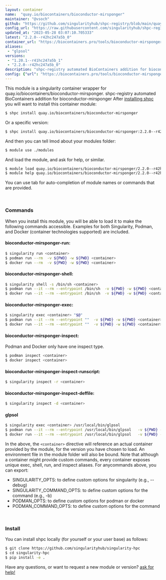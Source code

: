 ```yaml
---
layout: container
name:  "quay.io/biocontainers/bioconductor-mirsponger"
maintainer: "@vsoch"
github: "https://github.com/singularityhub/shpc-registry/blob/main/quay.io/biocontainers/bioconductor-mirsponger/container.yaml"
config_url: "https://raw.githubusercontent.com/singularityhub/shpc-registry/main/quay.io/biocontainers/bioconductor-mirsponger/container.yaml"
updated_at: "2023-05-28 03:07:10.705333"
latest: "2.2.0--r42hc247a5b_0"
container_url: "https://biocontainers.pro/tools/bioconductor-mirsponger"
aliases:
 - "glpsol"
versions:
 - "1.20.1--r41hc247a5b_1"
 - "2.2.0--r42hc247a5b_0"
description: "shpc-registry automated BioContainers addition for bioconductor-mirsponger"
config: {"url": "https://biocontainers.pro/tools/bioconductor-mirsponger", "maintainer": "@vsoch", "description": "shpc-registry automated BioContainers addition for bioconductor-mirsponger", "latest": {"2.2.0--r42hc247a5b_0": "sha256:63c5c4ddf17990837b1e689b9b62ea01a98a7788044b6469e0f482c21baf1f81"}, "tags": {"1.20.1--r41hc247a5b_1": "sha256:f8708faad531ebb77657c78a7aa02bc4b8ea9a9449370e633a9367b07972ce57", "2.2.0--r42hc247a5b_0": "sha256:63c5c4ddf17990837b1e689b9b62ea01a98a7788044b6469e0f482c21baf1f81"}, "docker": "quay.io/biocontainers/bioconductor-mirsponger", "aliases": {"glpsol": "/usr/local/bin/glpsol"}}
---
```


This module is a singularity container wrapper for quay.io/biocontainers/bioconductor-mirsponger.
shpc-registry automated BioContainers addition for bioconductor-mirsponger
After [installing shpc](#install) you will want to install this container module:


```bash
$ shpc install quay.io/biocontainers/bioconductor-mirsponger
```

Or a specific version:

```bash
$ shpc install quay.io/biocontainers/bioconductor-mirsponger:2.2.0--r42hc247a5b_0
```

And then you can tell lmod about your modules folder:

```bash
$ module use ./modules
```

And load the module, and ask for help, or similar.

```bash
$ module load quay.io/biocontainers/bioconductor-mirsponger/2.2.0--r42hc247a5b_0
$ module help quay.io/biocontainers/bioconductor-mirsponger/2.2.0--r42hc247a5b_0
```

You can use tab for auto-completion of module names or commands that are provided.

<br>

### Commands

When you install this module, you will be able to load it to make the following commands accessible.
Examples for both Singularity, Podman, and Docker (container technologies supported) are included.

#### bioconductor-mirsponger-run:

```bash
$ singularity run <container>
$ podman run --rm  -v ${PWD} -w ${PWD} <container>
$ docker run --rm  -v ${PWD} -w ${PWD} <container>
```

#### bioconductor-mirsponger-shell:

```bash
$ singularity shell -s /bin/sh <container>
$ podman run --it --rm --entrypoint /bin/sh  -v ${PWD} -w ${PWD} <container>
$ docker run --it --rm --entrypoint /bin/sh  -v ${PWD} -w ${PWD} <container>
```

#### bioconductor-mirsponger-exec:

```bash
$ singularity exec <container> "$@"
$ podman run --it --rm --entrypoint ""  -v ${PWD} -w ${PWD} <container> "$@"
$ docker run --it --rm --entrypoint ""  -v ${PWD} -w ${PWD} <container> "$@"
```

#### bioconductor-mirsponger-inspect:

Podman and Docker only have one inspect type.

```bash
$ podman inspect <container>
$ docker inspect <container>
```

#### bioconductor-mirsponger-inspect-runscript:

```bash
$ singularity inspect -r <container>
```

#### bioconductor-mirsponger-inspect-deffile:

```bash
$ singularity inspect -d <container>
```


#### glpsol

```bash
$ singularity exec <container> /usr/local/bin/glpsol
$ podman run --it --rm --entrypoint /usr/local/bin/glpsol   -v ${PWD} -w ${PWD} <container> -c " $@"
$ docker run --it --rm --entrypoint /usr/local/bin/glpsol   -v ${PWD} -w ${PWD} <container> -c " $@"
```



In the above, the `<container>` directive will reference an actual container provided
by the module, for the version you have chosen to load. An environment file in the
module folder will also be bound. Note that although a container
might provide custom commands, every container exposes unique exec, shell, run, and
inspect aliases. For anycommands above, you can export:

 - SINGULARITY_OPTS: to define custom options for singularity (e.g., --debug)
 - SINGULARITY_COMMAND_OPTS: to define custom options for the command (e.g., -b)
 - PODMAN_OPTS: to define custom options for podman or docker
 - PODMAN_COMMAND_OPTS: to define custom options for the command

<br>

### Install

You can install shpc locally (for yourself or your user base) as follows:

```bash
$ git clone https://github.com/singularityhub/singularity-hpc
$ cd singularity-hpc
$ pip install -e .
```

Have any questions, or want to request a new module or version? [ask for help!](https://github.com/singularityhub/singularity-hpc/issues)